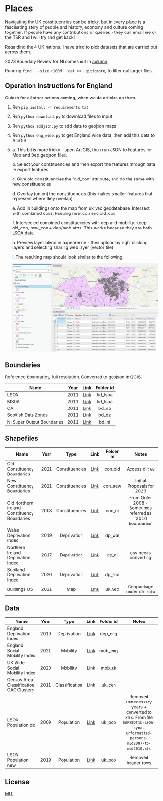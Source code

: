 # Places

Navigating the UK constituencies can be tricky, but in every place is a fascinating story of people and history, economy and culture coming together. If people have any contributions or queries - they can email me or the TSR and I will try and get back!

Regarding the 4 UK nations, I have tried to pick datasets that are carried out across them.

2023 Boundary Review for NI comes out in [autumn](https://www.boundarycommission.org.uk/2023-review-parliamentary-constituencies).

Running ```find . -size +100M | cat >> .gitignore```, to filter out larger files.

## Operation Instructions for England

Guides for all other nations coming, when we do articles on them.

1. Run ```pip install -r requirements.txt```

2. Run ```python download.py``` to download files to input

3. Run ```python addjson.py``` to add data to geojson maps

4. Run ```python eng_wide.py``` to get England wide data, then add this data to ArcGIS

5. 
    a. This bit is more tricky - open ArcGIS, then run JSON to Features for Mob and Dep geojson files.

    b. Select your constituencies and then export the features through data -> export features.

    c. Give old constituencies the 'old_con' attribute, and do the same with new constituencies

    d. Overlay (union) the constituencies (this makes smaller features that represent where they overlap)

    e. Add in buildings onto the map from uk_vec geodatabase. Intersect with combined cons, keeping new_con and old_con

    f. Intersected combined constituencies with dep and mobility. keep old_con, new_con + dep/mob attrs. This works because they are both LSOA data.

    h. Preview layer blend in appearence - then upload by right clicking layers and selecting sharing web layer (vector tile)

    i. The resulting map should look similar to the following.

    ![Map of MK Constituencies on ArcGIS](result.png?raw=true "Map of MK Constituencies on ArcGIS")

## Boundaries 

Reference boundaries, full resolution. Converted to geojson in QGIS.

| Name | Year | Link | Folder id |
|-|:-:|:-:|:-:|
| LSOA | 2011 | [Link](https://borders.ukdataservice.ac.uk/easy_download_data.html?data=England_lsoa_2011https://borders.ukdataservice.ac.uk/easy_download_data.html?data=England_lsoa_2011) | bd_lsoa |
| MSOA | 2011 | [Link](https://borders.ukdataservice.ac.uk/easy_download_data.html?data=England_msoa_2011) | bd_lsoa |
| OA | 2011 | [Link](https://borders.ukdataservice.ac.uk/easy_download_data.html?data=England_oa_2011) | bd_oa |
| Scottish Data Zones | 2011 | [Link](https://www.gov.scot/publications/simd-2011-data-zone-boundaries/) | bd_dz | 
| NI Super Output Boundaries | 2011 | [Link](https://www.nisra.gov.uk/publications/super-output-area-boundaries-gis-format) | bd_ni |

## Shapefiles
| Name | Year | Type | Link | Folder id | Notes |
|-|:-:|:-:|:-:|:-:|:-:|
| Old Constituency Boundaries | 2021 | Constituencies | [Link](https://osdatahub.os.uk/downloads/open/BoundaryLine) | con_old | Access dir: ```GB``` |
| New Constituency Boundaries | 2021 | Constituencies | [Link](https://boundarycommissionforengland.independent.gov.uk/2023-review/) | con_new | Initial Proposals for 2023 |
| Old Northern Ireland Constituency Boundaries | 2008 | Constituencies | [Link](https://data.nicva.org/dataset/administrative-land-boundaries/resource/15ef7156-d7e5-48cb-bc08-b0fe6f3e843d) | con_ni | From Order 2008 - Sometimes referred as '2010 boundaries' |
| Wales Deprivation Index | 2019 | Deprivation | [Link](http://lle.gov.wales/catalogue/item/WelshIndexOfMultipleDeprivationWIMD2019/?lang=en) | dp_wal |  |
| Northern Ireland Deprivation Index | 2017 | Deprivation | [Link](https://www.nisra.gov.uk/statistics/deprivation/northern-ireland-multiple-deprivation-measure-2017-nimdm2017) | dp_ni | csv needs converting |
| Scotland Deprivation Index | 2020 | Deprivation | [Link](https://data.gov.uk/dataset/1102bf85-ed49-440a-b211-da87e8d752eb/scottish-index-of-multiple-deprivation-simd-2020) | dp_sco |  |
| Buildings OS | 2021 | Map | [Link](https://www.ordnancesurvey.co.uk/business-government/products/vectormap-district) | uk_vec | Geopackage under dir: ```data``` | 

## Data
| Name | Year | Type | Link | Folder id | Notes |
|-|:-:|:-:|:-:|:-:|:-:|
| England Deprivation Index | 2019 | Deprivation | [Link](https://www.gov.uk/government/statistics/english-indices-of-deprivation-2019) | dep_eng |  |
| England Social Mobility Index | 2021 | Mobility | [Link](https://www.officeforstudents.org.uk/data-and-analysis/young-participation-by-area/get-the-area-based-measures-data/) | mob_eng |  |
| UK Wide Social Mobility Index | 2020 | Mobility | [Link](https://www.officeforstudents.org.uk/data-and-analysis/young-participation-by-area/get-the-area-based-measures-data/) | mob_uk |  |
| Census Area Classification OAC Clusters | 2011 | Classification | [Link](https://www.ons.gov.uk/methodology/geography/geographicalproducts/areaclassifications/2011areaclassifications/datasets) | uk_cen |  |
| LSOA Population old | 2009 | Population | [Link](https://www.ons.gov.uk/peoplepopulationandcommunity/populationandmigration/populationestimates/datasets/lowersuperoutputareamidyearpopulationestimates) | uk_pop | Removed unnecessary years + converted to xlsx. From file ```SAPE8DT1b-LSOA-syoa-unformatted-persons-mid2007-to-mid2010.xls``` |
| LSOA Population new | 2019 | Population | [Link](https://www.ons.gov.uk/peoplepopulationandcommunity/populationandmigration/populationestimates/datasets/lowersuperoutputareamidyearpopulationestimates) | uk_pop | Removed header rows |



## License
[MIT](https://choosealicense.com/licenses/mit/)
